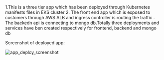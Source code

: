1.This is a three tier app which has been deployed through Kubernetes manifests files in EKS cluster
2. The front end app which is exposed to customers through AWS ALB and ingress controller is routing the traffic . The backedn api is connecting to mongo db.Totally three deployments and services have ben created respectively for frontend, backend and mongo db

Screenshot of deployed app:

![app_deploy_screenshot](https://github.com/user-attachments/assets/c130e2f9-b22e-4778-a5b9-16f2695c7ed1)

